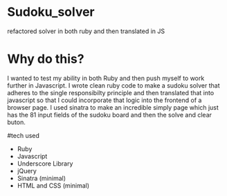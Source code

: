 # Sudoku_solver
refactored solver in both ruby and then translated in JS

# Why do this?
I wanted to test my ability in both Ruby and then push myself to work further in Javascript. I wrote clean ruby code to make a sudoku solver that adheres to the single responsibilty principle and then translated that into javascript so that I could incorporate that logic into the frontend of a browser page. I used sinatra to make an incredible simply page which just has the 81 input fields of the sudoku board and then the solve and clear buton.

#tech used
- Ruby
- Javascript
- Underscore Library
- jQuery
- Sinatra (minimal)
- HTML and CSS (minimal)

